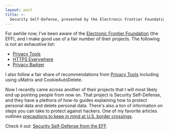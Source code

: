 ```yaml
---
layout: post
title: >-
  Security Self-Defense, presented by the Electronic Frontier Foundation
---
```


For awhile now, I've been aware of the [Electronic Frontier Foundation][eff]
(the EFF), and I make good use of a fair number of their projects. The
following is not an exhaustive list:

- [Privacy Tools][privacy-tools]
- [HTTPS Everywhere][https-everywhere]
- [Privacy Badger][privacy-badger]

I also follow a fair share of recommendations from [Privacy Tools][privacy-tools]
including using uMatrix and CookieAutoDelete.

Now I recently came across another of their projects that I will most
likely end up pointing people from now on. That project is Security
Self-Defense, and they have a plethora of how-to guides explaining how
to protect personal data and delete personal data. There's also a ton of
information on steps you can take to protect against hackers. One of my
favorite articles outlines [precautions to keep in mind at U.S. border
crossings](https://ssd.eff.org/en/module/things-consider-when-crossing-us-border).

Check it out: [Security Self-Defense from the EFF](https://ssd.eff.org).

[eff]: https://www.eff.org/
[privacy-tools]: https://www.privacytools.io/
[https-everywhere]: https://www.eff.org/https-everywhere
[privacy-badger]: https://www.eff.org/privacybadger
